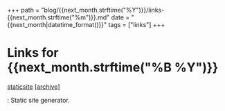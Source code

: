 +++
path = "blog/{{next_month.strftime("%Y")}}/links-{{next_month.strftime("%m")}}.md"
date = "{{next_month|datetime_format()}}"
tags = ["links"]
+++
# Links for {{next_month.strftime("%B %Y")}}

[staticsite][1] [[archive]][1a]

: Static site generator.

[1]: https://github.com/spanezz/staticsite
[1a]: https://web.archive.org/web/20160709103430/https://github.com/spanezz/staticsite
